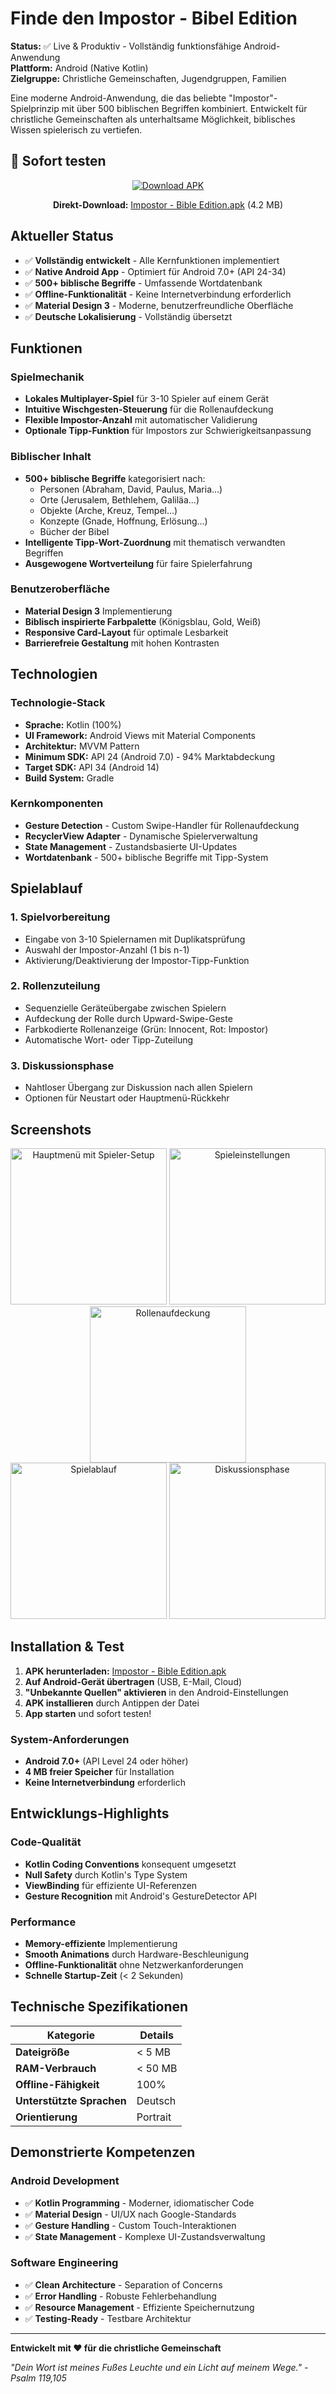 # Finde den Impostor - Bibel Edition

**Status:** ✅ Live & Produktiv - Vollständig funktionsfähige Android-Anwendung  
**Plattform:** Android (Native Kotlin)  
**Zielgruppe:** Christliche Gemeinschaften, Jugendgruppen, Familien

Eine moderne Android-Anwendung, die das beliebte "Impostor"-Spielprinzip mit über 500 biblischen Begriffen kombiniert. Entwickelt für christliche Gemeinschaften als unterhaltsame Möglichkeit, biblisches Wissen spielerisch zu vertiefen.

## 📱 Sofort testen

<div align="center">
  
[![Download APK](https://img.shields.io/badge/📱_Download-Impostor%20Bible%20Edition-blue?style=for-the-badge&logo=android)](https://github.com/eiricliu/Find-the-Impostor-Bible-Edition/raw/main/app/build/outputs/apk/debug/Impostor%20-%20Bible%20Edition.apk)

**Direkt-Download:** [Impostor - Bible Edition.apk](https://github.com/eiricliu/Find-the-Impostor-Bible-Edition/raw/main/app/build/outputs/apk/debug/Impostor%20-%20Bible%20Edition.apk) (4.2 MB)

</div>

## Aktueller Status

- ✅ **Vollständig entwickelt** - Alle Kernfunktionen implementiert
- ✅ **Native Android App** - Optimiert für Android 7.0+ (API 24-34)  
- ✅ **500+ biblische Begriffe** - Umfassende Wortdatenbank
- ✅ **Offline-Funktionalität** - Keine Internetverbindung erforderlich
- ✅ **Material Design 3** - Moderne, benutzerfreundliche Oberfläche
- ✅ **Deutsche Lokalisierung** - Vollständig übersetzt

## Funktionen

### Spielmechanik
- **Lokales Multiplayer-Spiel** für 3-10 Spieler auf einem Gerät
- **Intuitive Wischgesten-Steuerung** für die Rollenaufdeckung  
- **Flexible Impostor-Anzahl** mit automatischer Validierung
- **Optionale Tipp-Funktion** für Impostors zur Schwierigkeitsanpassung

### Biblischer Inhalt  
- **500+ biblische Begriffe** kategorisiert nach:
  - Personen (Abraham, David, Paulus, Maria...)
  - Orte (Jerusalem, Bethlehem, Galiläa...)  
  - Objekte (Arche, Kreuz, Tempel...)
  - Konzepte (Gnade, Hoffnung, Erlösung...)
  - Bücher der Bibel
- **Intelligente Tipp-Wort-Zuordnung** mit thematisch verwandten Begriffen
- **Ausgewogene Wortverteilung** für faire Spielerfahrung

### Benutzeroberfläche
- **Material Design 3** Implementierung
- **Biblisch inspirierte Farbpalette** (Königsblau, Gold, Weiß)
- **Responsive Card-Layout** für optimale Lesbarkeit
- **Barrierefreie Gestaltung** mit hohen Kontrasten

## Technologien

### Technologie-Stack
- **Sprache:** Kotlin (100%)
- **UI Framework:** Android Views mit Material Components  
- **Architektur:** MVVM Pattern
- **Minimum SDK:** API 24 (Android 7.0) - 94% Marktabdeckung
- **Target SDK:** API 34 (Android 14)
- **Build System:** Gradle

### Kernkomponenten
- **Gesture Detection** - Custom Swipe-Handler für Rollenaufdeckung
- **RecyclerView Adapter** - Dynamische Spielerverwaltung
- **State Management** - Zustandsbasierte UI-Updates  
- **Wortdatenbank** - 500+ biblische Begriffe mit Tipp-System

## Spielablauf

### 1. Spielvorbereitung
- Eingabe von 3-10 Spielernamen mit Duplikatsprüfung
- Auswahl der Impostor-Anzahl (1 bis n-1)  
- Aktivierung/Deaktivierung der Impostor-Tipp-Funktion

### 2. Rollenzuteilung
- Sequenzielle Geräteübergabe zwischen Spielern
- Aufdeckung der Rolle durch Upward-Swipe-Geste
- Farbkodierte Rollenanzeige (Grün: Innocent, Rot: Impostor)
- Automatische Wort- oder Tipp-Zuteilung

### 3. Diskussionsphase  
- Nahtloser Übergang zur Diskussion nach allen Spielern
- Optionen für Neustart oder Hauptmenü-Rückkehr

## Screenshots

<div align="center">
  <img src="screenshots/Screenshot_20250809_144124.png" width="250" alt="Hauptmenü mit Spieler-Setup" />
  <img src="screenshots/Screenshot_20250809_144212.png" width="250" alt="Spieleinstellungen" />
  <img src="screenshots/Screenshot_20250809_144225.png" width="250" alt="Rollenaufdeckung" />
</div>

<div align="center">
  <img src="screenshots/Screenshot_20250809_144244.png" width="250" alt="Spielablauf" />
  <img src="screenshots/Screenshot_20250809_144255.png" width="250" alt="Diskussionsphase" />
</div>

## Installation & Test
1. **APK herunterladen:** [Impostor - Bible Edition.apk](https://github.com/eiricliu/Find-the-Impostor-Bible-Edition/raw/main/app/build/outputs/apk/debug/Impostor%20-%20Bible%20Edition.apk)
2. **Auf Android-Gerät übertragen** (USB, E-Mail, Cloud)
3. **"Unbekannte Quellen" aktivieren** in den Android-Einstellungen
4. **APK installieren** durch Antippen der Datei
5. **App starten** und sofort testen!

### System-Anforderungen
- **Android 7.0+** (API Level 24 oder höher)
- **4 MB freier Speicher** für Installation
- **Keine Internetverbindung** erforderlich

## Entwicklungs-Highlights

### Code-Qualität
- **Kotlin Coding Conventions** konsequent umgesetzt
- **Null Safety** durch Kotlin's Type System
- **ViewBinding** für effiziente UI-Referenzen
- **Gesture Recognition** mit Android's GestureDetector API

### Performance
- **Memory-effiziente** Implementierung  
- **Smooth Animations** durch Hardware-Beschleunigung
- **Offline-Funktionalität** ohne Netzwerkanforderungen
- **Schnelle Startup-Zeit** (< 2 Sekunden)

## Technische Spezifikationen

| Kategorie | Details |
|-----------|---------|
| **Dateigröße** | < 5 MB |
| **RAM-Verbrauch** | < 50 MB |
| **Offline-Fähigkeit** | 100% |
| **Unterstützte Sprachen** | Deutsch |
| **Orientierung** | Portrait |

## Demonstrierte Kompetenzen

### Android Development
- ✅ **Kotlin Programming** - Moderner, idiomatischer Code
- ✅ **Material Design** - UI/UX nach Google-Standards  
- ✅ **Gesture Handling** - Custom Touch-Interaktionen
- ✅ **State Management** - Komplexe UI-Zustandsverwaltung

### Software Engineering  
- ✅ **Clean Architecture** - Separation of Concerns
- ✅ **Error Handling** - Robuste Fehlerbehandlung
- ✅ **Resource Management** - Effiziente Speichernutzung
- ✅ **Testing-Ready** - Testbare Architektur

---

**Entwickelt mit ❤️ für die christliche Gemeinschaft**

*"Dein Wort ist meines Fußes Leuchte und ein Licht auf meinem Wege." - Psalm 119,105*
